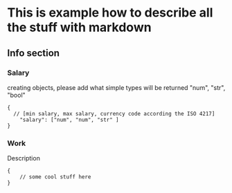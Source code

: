 # This is example how to describe all the stuff with markdown

## Info section
### Salary
creating objects, please add what simple types will be returned "num", "str", "bool"
``` jsonc
{
  // [min salary, max salary, currency code according the ISO 4217]
    "salary": ["num", "num", "str" ]
}
```

### Work
Description
``` jsonc
{
    // some cool stuff here
}
```
